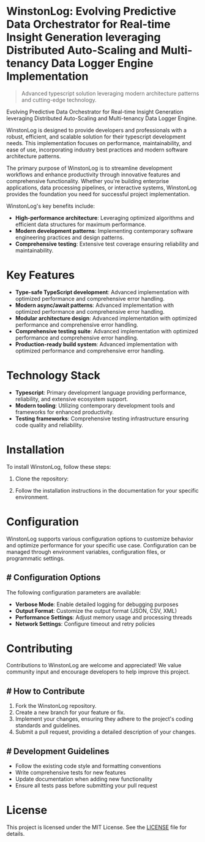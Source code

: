<!-- fallback_WinstonLog_20251003204730_33682 -->

# WinstonLog: Evolving Predictive Data Orchestrator for Real-time Insight Generation leveraging Distributed Auto-Scaling and Multi-tenancy Data Logger Engine Implementation
> Advanced typescript solution leveraging modern architecture patterns and cutting-edge technology.

Evolving Predictive Data Orchestrator for Real-time Insight Generation leveraging Distributed Auto-Scaling and Multi-tenancy Data Logger Engine.

WinstonLog is designed to provide developers and professionals with a robust, efficient, and scalable solution for their typescript development needs. This implementation focuses on performance, maintainability, and ease of use, incorporating industry best practices and modern software architecture patterns.

The primary purpose of WinstonLog is to streamline development workflows and enhance productivity through innovative features and comprehensive functionality. Whether you're building enterprise applications, data processing pipelines, or interactive systems, WinstonLog provides the foundation you need for successful project implementation.

WinstonLog's key benefits include:

* **High-performance architecture**: Leveraging optimized algorithms and efficient data structures for maximum performance.
* **Modern development patterns**: Implementing contemporary software engineering practices and design patterns.
* **Comprehensive testing**: Extensive test coverage ensuring reliability and maintainability.

# Key Features

* **Type-safe TypeScript development**: Advanced implementation with optimized performance and comprehensive error handling.
* **Modern async/await patterns**: Advanced implementation with optimized performance and comprehensive error handling.
* **Modular architecture design**: Advanced implementation with optimized performance and comprehensive error handling.
* **Comprehensive testing suite**: Advanced implementation with optimized performance and comprehensive error handling.
* **Production-ready build system**: Advanced implementation with optimized performance and comprehensive error handling.

# Technology Stack

* **Typescript**: Primary development language providing performance, reliability, and extensive ecosystem support.
* **Modern tooling**: Utilizing contemporary development tools and frameworks for enhanced productivity.
* **Testing frameworks**: Comprehensive testing infrastructure ensuring code quality and reliability.

# Installation

To install WinstonLog, follow these steps:

1. Clone the repository:


2. Follow the installation instructions in the documentation for your specific environment.

# Configuration

WinstonLog supports various configuration options to customize behavior and optimize performance for your specific use case. Configuration can be managed through environment variables, configuration files, or programmatic settings.

## # Configuration Options

The following configuration parameters are available:

* **Verbose Mode**: Enable detailed logging for debugging purposes
* **Output Format**: Customize the output format (JSON, CSV, XML)
* **Performance Settings**: Adjust memory usage and processing threads
* **Network Settings**: Configure timeout and retry policies

# Contributing

Contributions to WinstonLog are welcome and appreciated! We value community input and encourage developers to help improve this project.

## # How to Contribute

1. Fork the WinstonLog repository.
2. Create a new branch for your feature or fix.
3. Implement your changes, ensuring they adhere to the project's coding standards and guidelines.
4. Submit a pull request, providing a detailed description of your changes.

## # Development Guidelines

* Follow the existing code style and formatting conventions
* Write comprehensive tests for new features
* Update documentation when adding new functionality
* Ensure all tests pass before submitting your pull request

# License

This project is licensed under the MIT License. See the [LICENSE](https://github.com/Nurulika/WinstonLog/blob/main/LICENSE) file for details.
